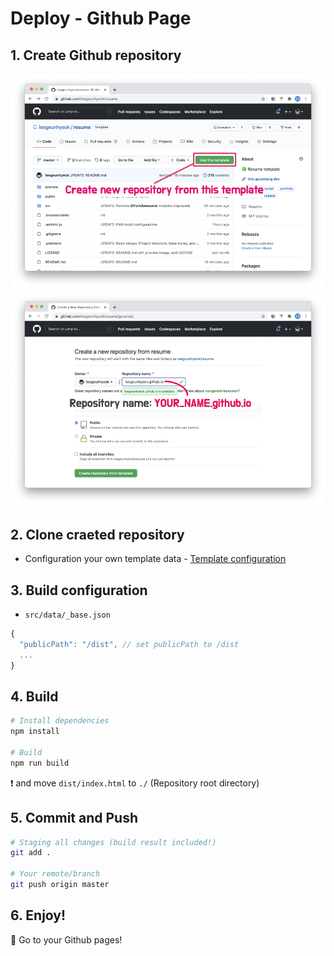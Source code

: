 # Deploy - Github Page

## 1. Create Github repository

<img alt="create repository 1" src="gp_1.jpg" width="700">

<img alt="create repository 2" src="gp_2.jpg" width="700">

## 2. Clone craeted repository

- Configuration your own template data - [Template configuration](https://github.com/leegeunhyeok/resume#-template-configuration)

## 3. Build configuration

- `src/data/_base.json`

```js
{
  "publicPath": "/dist", // set publicPath to /dist
  ...
}
```

## 4. Build

```bash
# Install dependencies
npm install

# Build
npm run build
```

❗️ and move `dist/index.html` to `./` (Repository root directory)

## 5. Commit and Push

```bash
# Staging all changes (build result included!)
git add .

# Your remote/branch
git push origin master
```

## 6. Enjoy!

🎉 Go to your Github pages!
